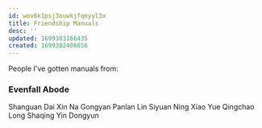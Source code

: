 ```yaml
---
id: wov6k1psj3ouwkjfqeyyl3x
title: Friendship Manuals
desc: ''
updated: 1699303166435
created: 1699302406656
---
```


People I've gotten manuals from:

### Evenfall Abode
Shanguan Dai
Xin Na
Gongyan Panlan
Lin Siyuan
Ning Xiao
Yue Qingchao
Long Shaqing
Yin Dongyun
